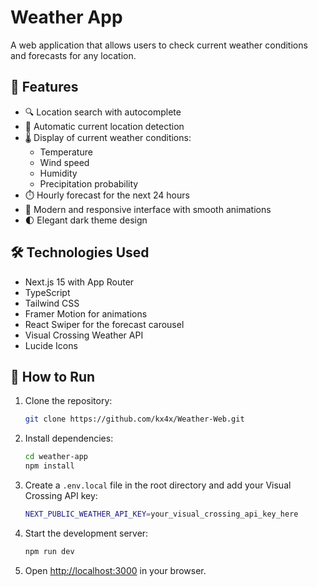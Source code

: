 # Weather App

A web application that allows users to check current weather conditions and forecasts for any location.

## 🌟 Features

- 🔍 Location search with autocomplete
- 📍 Automatic current location detection
- 🌡️ Display of current weather conditions:
  - Temperature
  - Wind speed
  - Humidity
  - Precipitation probability
- ⏱️ Hourly forecast for the next 24 hours
- 🎨 Modern and responsive interface with smooth animations
- 🌓 Elegant dark theme design

## 🛠️ Technologies Used

- Next.js 15 with App Router
- TypeScript
- Tailwind CSS
- Framer Motion for animations
- React Swiper for the forecast carousel
- Visual Crossing Weather API
- Lucide Icons

## 🚀 How to Run

1. Clone the repository:
   ```bash
   git clone https://github.com/kx4x/Weather-Web.git
   ```

2. Install dependencies:
   ```bash
   cd weather-app
   npm install
   ```

3. Create a `.env.local` file in the root directory and add your Visual Crossing API key:
   ```bash
   NEXT_PUBLIC_WEATHER_API_KEY=your_visual_crossing_api_key_here
   ```

4. Start the development server:
   ```bash
   npm run dev
   ```

5. Open [http://localhost:3000](http://localhost:3000) in your browser.
